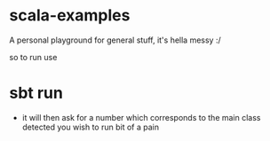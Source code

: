 # scala-examples

 A personal playground for general stuff, it's hella messy :/


so to run use 

# sbt run 

* it will then ask for a number which corresponds to the main class detected you wish to run bit of a pain